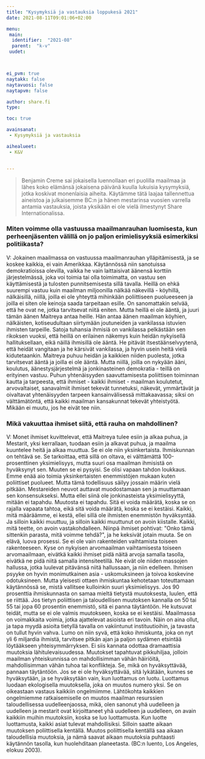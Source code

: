 ```yaml
---
title: "Kysymyksiä ja vastauksia loppukesä 2021"
date: 2021-08-11T09:01:06+02:00

menu:
 main:
  identifier:  "2021-08"
  parent:  "k-v"
 uudet:



ei_pvm: true
naytakk: false
naytavuosi: false
naytapvm: false

author: share.fi
type:

toc: true

avainsanat:
 - Kysymyksiä ja vastauksia

aihealueet:
 - K&V


---
```

> Benjamin Creme sai jokaisella luennollaan eri puolilla maailmaa ja lähes koko elämänsä jokaisena päivänä kuulla lukuisia kysymyksiä, jotka koskivat monenlaisia aiheita. Käytämme tätä laajaa tallennettua aineistoa ja julkaisemme BC:n ja hänen mestarinsa vuosien varrella antamia vastauksia, joista yksikään ei ole vielä ilmestynyt Share Internationalissa.

### Miten voimme olla vastuussa maailmanrauhan luomisesta, kun perheenjäsenten välillä on jo paljon erimielisyyksiä esimerkiksi politiikasta?

V: Jokainen maailmassa on vastuussa maailmanrauhan ylläpitämisestä, ja se koskee kaikkia, ei vain Amerikkaa. Käytännössä niin sanotuissa demokratioissa olevilla, vaikka he vain laittaisivat äänensä korttiin järjestelmässä, joka voi toimia tai olla toimimatta, on vastuu sen käyttämisestä ja tulosten punnitsemisesta sillä tavalla. Heillä on ehkä suurempi vastuu kuin maailman miljoonilla nälkää näkevillä - köyhillä, nälkäisillä, niillä, joilla ei ole yhteyttä mihinkään poliittiseen puolueeseen ja joilla ei siten ole keinoja saada tarpeitaan esille. On sanomattakin selvää, että he ovat ne, jotka tarvitsevat niitä eniten. Mutta heillä ei ole ääntä, ja juuri tämän äänen Maitreya antaa heille.
Hän antaa äänen maailman köyhien, nälkäisten, kotiseudultaan siirtymään joutuneiden ja vankilassa istuvien ihmisten tarpeille. Satoja tuhansia ihmisiä on vankilassa pelkästään sen rikoksen vuoksi, että heillä on erilainen näkemys kuin heidän nykyisellä hallituksellaan, eikä näillä ihmisillä ole ääntä. He pitävät itsestäänselvyytenä, että heidät vangitaan ja he kärsivät vankilassa, ja hyvin usein heitä vielä kidutetaankin. Maitreya puhuu heidän ja kaikkien niiden puolesta, jotka tarvitsevat ääntä ja joilla ei ole ääntä.
Mutta niillä, joilla on nykyään ääni, koulutus, äänestysjärjestelmä ja jonkinasteinen demokratia - teillä on erityinen vastuu.
Puhun yhtenäisyyden saavuttamisesta poliittisen toiminnan kautta ja tarpeesta, että ihmiset - kaikki ihmiset - maailman koulutetut, arvovaltaiset, sanavalmiit ihmiset tekevät tunnetuksi, näkevät, ymmärtävät ja oivaltavat yhtenäisyyden tarpeen kansainvälisessä mittakaavassa; siksi on välttämätöntä, että kaikki maailman kansakunnat tekevät yhteistyötä. Mikään ei muutu, jos he eivät tee niin.

### Mikä vakuuttaa ihmiset siitä, että rauha on mahdollinen?

V: Monet ihmiset kuvittelevat, että Maitreya tulee esiin ja alkaa puhua, ja Mestarit, yksi kerrallaan, tuodaan esiin ja alkavat puhua, ja maailma kuuntelee heitä ja alkaa muuttua. Se ei ole niin yksinkertaista. Ihmiskunnan on tehtävä se. Se tarkoittaa, että sillä on oltava, ei välttämättä 100-prosenttinen yksimielisyys, mutta suuri osa maailman ihmisistä on hyväksynyt sen. Muuten se ei pysyisi. Se olisi vapaan tahdon loukkaus.
Emme enää aio toimia yksinkertaisten enemmistöjen mukaan kuten poliittiset puolueet. Mutta tämä todellisuus säilyy jossain määrin vielä pitkään. Mestareiden neuvot auttavat muodostamaan sen ja muuttamaan sen konsensukseksi.
Mutta ellei siinä ole jonkinasteista yksimielisyyttä, mitään ei tapahdu. Muutosta ei tapahdu. Sitä ei voida määrätä, koska se on rajalla vapaata tahtoa, eikä sitä voida määrätä, koska se ei kestäisi. Kaikki, mitä määräämme, ei kestä, ellei sillä ole ihmisten enemmistön hyväksyntää. Ja silloin kaikki muuttuu, ja silloin kaikki muuttunut on avoin kiistalle. Kaikki, mitä teette, on avoin vastakohdalleen.
Niinpä ihmiset pohtivat: "Onko tämä sittenkin parasta, mitä voimme tehdä?", ja he keksivät jotain muuta. Se on elävä, luova prosessi. Se ei ole vain rakenteiden vaihtamista toiseen rakenteeseen. Kyse on nykyisen arvomaailman vaihtamisesta toiseen arvomaailmaan, eivätkä kaikki ihmiset pidä näitä arvoja samalla tasolla, eivätkä ne pidä niitä samalla intensiteetillä. Ne eivät ole niiden massojen hallussa, jotka luulevat pitävänsä niitä hallussaan, ja niin edelleen.
Ihmisen psyyke on hyvin monimutkainen asia - uskomuksineen ja toivoa koskevine odotuksineen. Mutta yleisesti ottaen ihmiskuntaa kehotetaan toteuttamaan käytännössä se, mistä vallitsee kulloinkin suuri yksimielisyys. Jos 90 prosenttia ihmiskunnasta on samaa mieltä tietystä muutoksesta, luulen, että se riittää. Jos tietyn poliittisen ja taloudellisen muutoksen kannalla on 50 tai 55 tai jopa 60 prosentin enemmistö, sitä ei panna täytäntöön. He kutsuvat teidät, mutta se ei ole valmis muutokseen, koska se ei kestäisi.
Maailmassa on voimakkaita voimia, jotka ajattelevat asioista eri tavoin. Näin on aina ollut, ja tapa myydä asioita tietyllä tavalla on vakiintunut instituutioihin, ja tavasta on tullut hyvin vahva. Lumo on niin syvä, että koko ihmiskunta, joka on nyt yli 6 miljardia ihmistä, tarvitsee pitkän ajan ja paljon sydämen etsintää löytääkseen yhteisymmärryksen.
Ei siis kannata odottaa dramaattisia muutoksia lähitulevaisuudessa. Muutokset tapahtuvat pikkuhiljaa, jolloin maailman yhteiskunnissa on mahdollisimman vähän häiriöitä, mahdollisimman vähän tuhoa tai konflikteja. Se, mikä on hyväksyttävää, pannaan täytäntöön. Jos se ei ole hyväksyttävää, sitä lykätään, kunnes se hyväksytään, ja se hyväksytään vain, kun luottamus on luotu. Luottamus luodaan ekologisella muutoksella, joka on muutos numero yksi. Se on oikeastaan vastaus kaikkiin ongelmiimme.
Lähtökohta kaikkien ongelmiemme ratkaisemiselle on muutos maailman resurssien taloudellisessa uudelleenjaossa, mikä, olen sanonut yhä uudelleen ja uudelleen ja mestarit ovat kirjoittaneet yhä uudelleen ja uudelleen, on avain kaikkiin muihin muutoksiin, koska se luo luottamusta. Kun luotte luottamusta, kaikki asiat tulevat mahdollisiksi. Silloin saatte aikaan muutoksen poliittisella kentällä. Muutos poliittisella kentällä saa aikaan taloudellisia muutoksia, ja nämä saavat aikaan muutoksia puhtaasti käytännön tasolla, kun huolehditaan planeetasta. (BC:n luento, Los Angeles, elokuu 2003).
